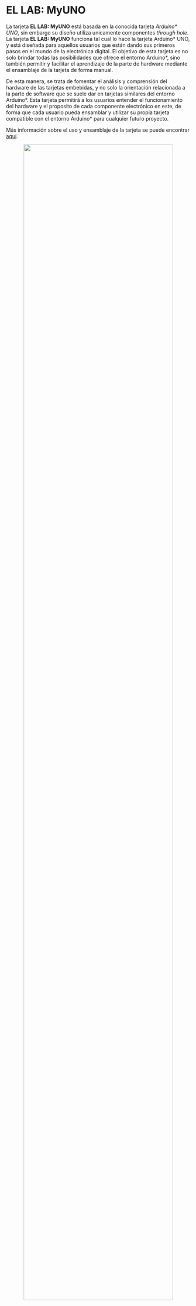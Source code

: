 # EL LAB: MyUNO

La tarjeta **EL LAB: MyUNO** está basada en la conocida tarjeta _Arduino* UNO_, sin embargo su diseño utiliza unicamente componentes _through hole_. La tarjeta **EL LAB: MyUNO** funciona tal cual lo hace la tarjeta Arduino* UNO, y está diseñada para aquellos usuarios que están dando sus primeros pasos en el mundo de la electrónica digital. El objetivo de esta tarjeta es no solo brindar todas las posibilidades que ofrece el entorno Arduino*, sino también permitir y facilitar el aprendizaje de la parte de hardware mediante el ensamblaje de la tarjeta de forma manual.

De esta manera, se trata de fomentar el análisis y comprensión del hardware de las tarjetas embebidas, y no solo la orientación relacionada a la parte de software que se suele dar en tarjetas similares del entorno Arduino*. Esta tarjeta permitirá a los usuarios entender el funcionamiento del hardware y el proposito de cada componente electrónico en este, de forma que cada usuario pueda ensamblar y utilizar su propia tarjeta compatible con el entorno Arduino* para cualquier futuro proyecto.

Más información sobre el uso y ensamblaje de la tarjeta se puede encontrar [aquí](https://github.com/EL-LAB/EL-LAB_MyUNO_Board/wiki/01.-EL-LAB:-MyUNO).

<p align="center">
  <img width="90%" height="90%" src="https://github.com/EL-LAB/EL-LAB_MyUNO_Board/blob/master/Images/17_TarjetaLista.jpg">
</p>
